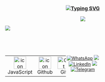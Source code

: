 <!-- **************************************************************** Jean Pereira **************************************************************** -->
<h3 align="center"><a href="https://git.io/typing-svg"><img src="https://readme-typing-svg.demolab.com?font=Fira+Code&weight=500&size=25&pause=0&duration=4000&color=00BFFF&center=true&width=700&lines=Jean Pereira" alt="Typing SVG" /></a></h3>

<p align="center">
<img src="https://readme-typing-svg.herokuapp.com/?font=Righteous&size=35&color=Fira&center=true&vCenter=true&width=650&height=70&duration=4000&lines=Quality+Assurance..." />

<img src="https://user-images.githubusercontent.com/73097560/115834477-dbab4500-a447-11eb-908a-139a6edaec5c.gif"><br><br><br><br>

<!-- **************************************************************** LINGUAGENS **************************************************************** -->

<div style="display: flex; align-items: flex-start; align: center">
<table align="center">
  <tr>
    <td align="center" width="96">
        <img src="https://techstack-generator.vercel.app/js-icon.svg" alt="icon" width="40" height="40" />
      <br>JavaScript
    </td>
    <td align="center" width="96">
        <img src="https://techstack-generator.vercel.app/github-icon.svg" alt="icon" width="40" height="40" />
      <br>Github
    </td>
    <td align="center" width="96"> 
        <img src="https://user-images.githubusercontent.com/25181517/192108372-f71d70ac-7ae6-4c0d-8395-51d8870c2ef0.png" width="40" height="40" alt="Git" />
      <br>Git
    <td align="center"  width="96">
        <img src="https://skillicons.dev/icons?i=html" width="40" height="40" alt="HTML5" />
      <br>HTML5
    </td>
    <td align="center" width="96">
        <img src="https://skillicons.dev/icons?i=css" width="40" height="40" alt="css" />
      <br>CSS
    </td>
    <td align="center" width="96">
        <img src="https://skillicons.dev/icons?i=nodejs" width="40" height="40" alt="Nodejs" />
      <br>Nodejs
    </td>
    <td align="center" width="96">
        <img src="https://skillicons.dev/icons?i=vscode" width="40" height="40" alt="VsCode" />
      <br>VsCode
    </td>
    <td align="center" width="96">
        <img src="https://skillicons.dev/icons?i=selenium" width="40" height="40" alt="Selenium" />
      <br>Selenium
    </td>
      <td align="center" width="96">
        <img src="https://skillicons.dev/icons?i=java" width="40" height="40" alt="java" />
      <br>Java
    </td>
      <td align="center" width="96">
        <img src="https://skillicons.dev/icons?i=VISUALSTUDIO" width="40" height="40" alt="VISUALBASIC" />
      <br>VBA
    </td>
</div>
  
<!-- **************************************************************** CONTATOS **************************************************************** -->

<table align="center">
<div align="center">

[![WhatsApp](https://img.shields.io/badge/WhatsApp-&logo=whatsapp&logoColor=white)](https://wa.me/message/F62qtdz5nh7cg1)
 <a href="https://instagram.com/jean_minha_arte" target="_blank"><img src="https://img.shields.io/badge/-Instagram-%23E4405F?style=for-the-badge&logo=instagram&logoColor=white" target="_blank"></a>
[![LinkedIn](https://img.shields.io/badge/LinkedIn-%230077B5.svg?logo=linkedin&logoColor=white)](https://www.linkedin.com/in/jean-pereira-235338263/)
 <a href = "mailto:jean.cp@yahoo.com"><img src="https://img.shields.io/badge/-Yahoo-%23333?style=for-the-badge&logo=yahoo&logoColor=white" target="_blank"></a>
[![Telegram](https://img.shields.io/badge/Telegram-&logo=telegram&logoColor=white)](https://telegram.com/Jean-Pereira)
 
</div>

---

